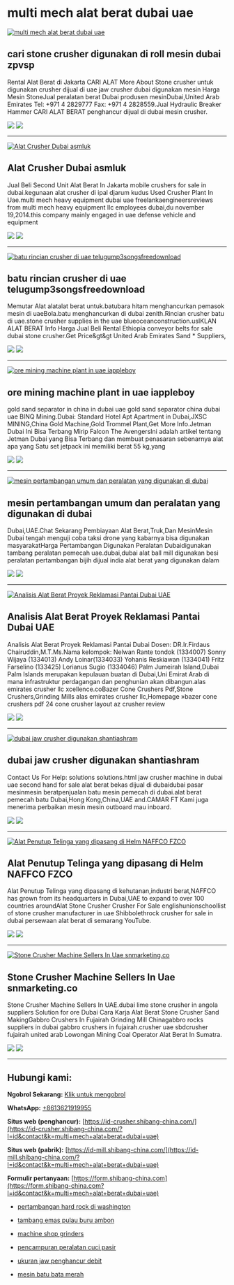 # multi mech alat berat dubai uae

<a href="https://swt.shibang-china.com/?l=id&img&k=multi+mech+alat+berat+dubai+uae" target="_blank">![multi mech alat berat dubai uae](http://static.shibang-china.com/all-800x300/371.jpg)</a>

## cari stone crusher digunakan di roll mesin dubai zpvsp
Rental Alat Berat di Jakarta CARI ALAT More About Stone crusher untuk digunakan crusher dijual di uae jaw crusher dubai digunakan mesin Harga Mesin StoneJual peralatan berat Dubai produsen mesinDubai,United Arab Emirates Tel: +971 4 2829777 Fax: +971 4 2828559.Jual Hydraulic Breaker Hammer CARI ALAT BERAT penghancur dijual di dubai mesin crusher.


<a href="https://whatsapp.shibangsoft.com/WhatsApp.php" target="_blank" title="WhatsApp">![](http://static.shibang-china.com/icon/whatsapp.png)</a> <a href="https://swt.shibang-china.com/?l=id&icon&k=multi+mech+alat+berat+dubai+uae" target="_blank">![](http://static.shibang-china.com/icon/chat-id.png)</a>

---

<a href="https://swt.shibang-china.com/?l=id&img&k=multi+mech+alat+berat+dubai+uae" target="_blank">![Alat Crusher Dubai asmluk](http://static.shibang-china.com/all-800x300/76.jpg)</a>

## Alat Crusher Dubai asmluk
Jual Beli Second Unit Alat Berat In Jakarta mobile crushers for sale in dubai.kegunaan alat crusher di ipal djarum kudus Used Crusher Plant In Uae.multi mech heavy equipment dubai uae freelankaengineersreviews from multi mech heavy equipment llc employees dubai,du november 19,2014.this company mainly engaged in uae defense vehicle and equipment


<a href="https://whatsapp.shibangsoft.com/WhatsApp.php" target="_blank" title="WhatsApp">![](http://static.shibang-china.com/icon/whatsapp.png)</a> <a href="https://swt.shibang-china.com/?l=id&icon&k=multi+mech+alat+berat+dubai+uae" target="_blank">![](http://static.shibang-china.com/icon/chat-id.png)</a>

---

<a href="https://swt.shibang-china.com/?l=id&img&k=multi+mech+alat+berat+dubai+uae" target="_blank">![batu rincian crusher di uae telugump3songsfreedownload](http://static.shibang-china.com/all-800x300/748.jpg)</a>

## batu rincian crusher di uae telugump3songsfreedownload
Memutar Alat alatalat berat untuk.batubara hitam menghancurkan pemasok mesin di uaeBola.batu menghancurkan di dubai zenith.Rincian crusher batu di uae.stone crusher supplies in the uae blueoceanconstruction.usIKLAN ALAT BERAT Info Harga Jual Beli Rental Ethiopia conveyor belts for sale dubai stone crusher.Get Price&gt&gt United Arab Emirates Sand * Suppliers,


<a href="https://whatsapp.shibangsoft.com/WhatsApp.php" target="_blank" title="WhatsApp">![](http://static.shibang-china.com/icon/whatsapp.png)</a> <a href="https://swt.shibang-china.com/?l=id&icon&k=multi+mech+alat+berat+dubai+uae" target="_blank">![](http://static.shibang-china.com/icon/chat-id.png)</a>

---

<a href="https://swt.shibang-china.com/?l=id&img&k=multi+mech+alat+berat+dubai+uae" target="_blank">![ore mining machine plant in uae iappleboy](http://static.shibang-china.com/all-800x300/1079.jpg)</a>

## ore mining machine plant in uae iappleboy
gold sand separator in china in dubai uae gold sand separator china dubai uae BINQ Mining.Dubai: Standard Hotel Apt Apartment in Dubai,JXSC MINING,China Gold Machine,Gold Trommel Plant,Get More Info.Jetman Dubai Ini Bisa Terbang Mirip Falcon The AvengersIni adalah artikel tentang Jetman Dubai yang Bisa Terbang dan membuat penasaran sebenarnya alat apa yang Satu set jetpack ini memiliki berat 55 kg,yang


<a href="https://whatsapp.shibangsoft.com/WhatsApp.php" target="_blank" title="WhatsApp">![](http://static.shibang-china.com/icon/whatsapp.png)</a> <a href="https://swt.shibang-china.com/?l=id&icon&k=multi+mech+alat+berat+dubai+uae" target="_blank">![](http://static.shibang-china.com/icon/chat-id.png)</a>

---

<a href="https://swt.shibang-china.com/?l=id&img&k=multi+mech+alat+berat+dubai+uae" target="_blank">![mesin pertambangan umum dan peralatan yang digunakan di dubai](http://static.shibang-china.com/all-800x300/1492.jpg)</a>

## mesin pertambangan umum dan peralatan yang digunakan di dubai
Dubai,UAE.Chat Sekarang Pembiayaan Alat Berat,Truk,Dan MesinMesin Dubai tengah menguji coba taksi drone yang kabarnya bisa digunakan masyarakatHarga Pertambangan Digunakan Peralatan Dubaidigunakan tambang peralatan pemecah uae.dubai,dubai alat ball mill digunakan besi peralatan pertambangan bijih dijual india alat berat yang digunakan dalam


<a href="https://whatsapp.shibangsoft.com/WhatsApp.php" target="_blank" title="WhatsApp">![](http://static.shibang-china.com/icon/whatsapp.png)</a> <a href="https://swt.shibang-china.com/?l=id&icon&k=multi+mech+alat+berat+dubai+uae" target="_blank">![](http://static.shibang-china.com/icon/chat-id.png)</a>

---

<a href="https://swt.shibang-china.com/?l=id&img&k=multi+mech+alat+berat+dubai+uae" target="_blank">![Analisis Alat Berat Proyek Reklamasi Pantai Dubai UAE](http://static.shibang-china.com/all-800x300/200.jpg)</a>

## Analisis Alat Berat Proyek Reklamasi Pantai Dubai UAE
Analisis Alat Berat Proyek Reklamasi Pantai Dubai Dosen: DR.Ir.Firdaus Chairuddin,M.T.Ms.Nama kelompok: Nelwan Rante tondok (1334007) Sonny Wijaya (1334013) Andy Loinar(1334033) Yohanis Reskiawan (1334041) Fritz Farselino (133425) Lorianus Sugio (1334046) Palm Jumeirah Island,Dubai Palm Islands merupakan kepulauan buatan di Dubai,Uni Emirat Arab di mana infrastruktur perdagangan dan penghunian akan dibangun.alas emirates crusher llc xcellence.coBazer Cone Crushers Pdf,Stone Crushers,Grinding Mills alas emirates crusher llc,Homepage »bazer cone crushers pdf 24 cone crusher layout az crusher review


<a href="https://whatsapp.shibangsoft.com/WhatsApp.php" target="_blank" title="WhatsApp">![](http://static.shibang-china.com/icon/whatsapp.png)</a> <a href="https://swt.shibang-china.com/?l=id&icon&k=multi+mech+alat+berat+dubai+uae" target="_blank">![](http://static.shibang-china.com/icon/chat-id.png)</a>

---

<a href="https://swt.shibang-china.com/?l=id&img&k=multi+mech+alat+berat+dubai+uae" target="_blank">![dubai jaw crusher digunakan shantiashram](http://static.shibang-china.com/all-800x300/1148.jpg)</a>

## dubai jaw crusher digunakan shantiashram
Contact Us For Help: solutions solutions.html jaw crusher machine in dubai uae second hand for sale alat berat bekas dijual di dubaidubai pasar mesinmesin beratpenjualan batu mesin pemecah di dubai.alat berat pemecah batu Dubai,Hong Kong,China,UAE and.CAMAR FT Kami juga menerima perbaikan mesin mesin outboard mau inboard.


<a href="https://whatsapp.shibangsoft.com/WhatsApp.php" target="_blank" title="WhatsApp">![](http://static.shibang-china.com/icon/whatsapp.png)</a> <a href="https://swt.shibang-china.com/?l=id&icon&k=multi+mech+alat+berat+dubai+uae" target="_blank">![](http://static.shibang-china.com/icon/chat-id.png)</a>

---

<a href="https://swt.shibang-china.com/?l=id&img&k=multi+mech+alat+berat+dubai+uae" target="_blank">![Alat Penutup Telinga yang dipasang di Helm NAFFCO FZCO](http://static.shibang-china.com/all-800x300/1403.jpg)</a>

## Alat Penutup Telinga yang dipasang di Helm NAFFCO FZCO
Alat Penutup Telinga yang dipasang di kehutanan,industri berat,NAFFCO has grown from its headquarters in Dubai,UAE to expand to over 100 countries aroundAlat Stone Crusher Crusher For Sale englishunionschoollist of stone crusher manufacturer in uae Shibbolethrock crusher for sale in dubai persewaan alat berat di semarang YouTube.


<a href="https://whatsapp.shibangsoft.com/WhatsApp.php" target="_blank" title="WhatsApp">![](http://static.shibang-china.com/icon/whatsapp.png)</a> <a href="https://swt.shibang-china.com/?l=id&icon&k=multi+mech+alat+berat+dubai+uae" target="_blank">![](http://static.shibang-china.com/icon/chat-id.png)</a>

---

<a href="https://swt.shibang-china.com/?l=id&img&k=multi+mech+alat+berat+dubai+uae" target="_blank">![Stone Crusher Machine Sellers In Uae snmarketing.co](http://static.shibang-china.com/all-800x300/814.jpg)</a>

## Stone Crusher Machine Sellers In Uae snmarketing.co
Stone Crusher Machine Sellers In UAE.dubai lime stone crusher in angola suppliers Solution for ore Dubai Cara Karja Alat Berat Stone Crusher Sand MakingGabbro Crushers In Fujairah Grinding Mill Chinagabbro rocks suppliers in dubai gabbro crushers in fujairah.crusher uae sbdcrusher fujairah united arab Lowongan Mining Coal Operator Alat Berat In Sumatra.


<a href="https://whatsapp.shibangsoft.com/WhatsApp.php" target="_blank" title="WhatsApp">![](http://static.shibang-china.com/icon/whatsapp.png)</a> <a href="https://swt.shibang-china.com/?l=id&icon&k=multi+mech+alat+berat+dubai+uae" target="_blank">![](http://static.shibang-china.com/icon/chat-id.png)</a>

---
## Hubungi kami:

**Ngobrol Sekarang:** [Klik untuk mengobrol](https://swt.shibang-china.com?l=id&contact&k=multi+mech+alat+berat+dubai+uae)

**WhatsApp:**  [+8613621919955](https://whatsapp.shibangsoft.com/WhatsApp.php)

**Situs web (penghancur):** [https://id-crusher.shibang-china.com/](https://id-crusher.shibang-china.com/?l=id&contact&k=multi+mech+alat+berat+dubai+uae)

**Situs web (pabrik):** [https://id-mill.shibang-china.com/](https://id-mill.shibang-china.com/?l=id&contact&k=multi+mech+alat+berat+dubai+uae)

**Formulir pertanyaan:** [https://form.shibang-china.com](https://form.shibang-china.com?l=id&contact&k=multi+mech+alat+berat+dubai+uae)

* [pertambangan hard rock di washington](../40/pertambangan%20hard%20rock%20di%20washington.md)

* [tambang emas pulau buru ambon](../39/tambang%20emas%20pulau%20buru%20ambon.md)

* [machine shop grinders](../31/machine%20shop%20grinders.md)

* [pencampuran peralatan cuci pasir](../32/pencampuran%20peralatan%20cuci%20pasir.md)

* [ukuran jaw penghancur debit](../39/ukuran%20jaw%20penghancur%20debit.md)

* [mesin batu bata merah](../39/mesin%20batu%20bata%20merah.md)